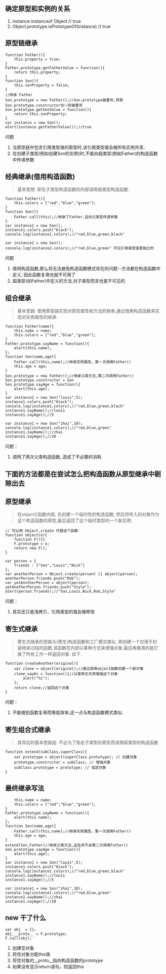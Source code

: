 ## 确定原型和实例的关系
1. instance instanceof Object // true
2. Object.prototype.isPrototypeOf(instance) // true

## 原型链继承
```
function Father(){
	this.property = true;
}
Father.prototype.getFatherValue = function(){
	return this.property;
}
function Son(){
	this.sonProperty = false;
}
//继承 Father
Son.prototype = new Father();//Son.prototype被重写,导致Son.prototype.constructor也一同被重写
Son.prototype.getSonValue = function(){
	return this.sonProperty;
}
var instance = new Son();
alert(instance.getFatherValue());//true
```
问题
1. 当原型链中包含引用类型值的原型时,该引用类型值会被所有实例共享;
2. 在创建子类型(例如创建Son的实例)时,不能向超类型(例如Father)的构造函数中传递参数

## 经典继承(借用构造函数)
> 基本思想: 即在子类型构造函数的内部调用超类型构造函数.
```
function Father(){
	this.colors = ["red","blue","green"];
}
function Son(){
	Father.call(this);//继承了Father,且向父类型传递参数
}
var instance1 = new Son();
instance1.colors.push("black");
console.log(instance1.colors);//"red,blue,green,black"

var instance2 = new Son();
console.log(instance2.colors);//"red,blue,green" 可见引用类型值是独立的
```
问题
1. 借用构造函数,那么将无法避免构造函数模式存在的问题--方法都在构造函数中定义, 因此函数复用也就不可用了
2. 超类型(如Father)中定义的方法,对子类型而言也是不可见的

## 组合继承
> 基本思路: 使用原型链实现对原型属性和方法的继承,通过借用构造函数来实现对实例属性的继承.
```
function Father(name){
	this.name = name;
	this.colors = ["red","blue","green"];
}
Father.prototype.sayName = function(){
	alert(this.name);
};
function Son(name,age){
	Father.call(this,name);//继承实例属性，第一次调用Father()
	this.age = age;
}
Son.prototype = new Father();//继承父类方法,第二次调用Father()
Son.prototype.constructor = Son
Son.prototype.sayAge = function(){
	alert(this.age);
}
var instance1 = new Son("louis",5);
instance1.colors.push("black");
console.log(instance1.colors);//"red,blue,green,black"
instance1.sayName();//louis
instance1.sayAge();//5

var instance1 = new Son("zhai",10);
console.log(instance1.colors);//"red,blue,green"
instance1.sayName();//zhai
instance1.sayAge();//10
```
问题：
1. 调用了两次父类构造函数, 造成了不必要的消耗

## 下面的方法都是在尝试怎么把构造函数从原型继承中剔除出去
## 原型继承
> 在object()函数内部, 先创建一个临时性的构造函数, 然后将传入的对象作为这个构造函数的原型,最后返回了这个临时类型的一个新实例.
```
// 可以用 Object.create 代替这个函数
function object(o){
	function F(){}
	F.prototype = o;
	return new F();
}

var person = {
	friends : ["Van","Louis","Nick"]
};
var anotherPerson = Object.create(person) || object(person);
anotherPerson.friends.push("Rob");
var yetAnotherPerson = object(person);
yetAnotherPerson.friends.push("Style");
alert(person.friends);//"Van,Louis,Nick,Rob,Style"
```
问题：
1. 其实还只是浅拷贝，引用类型的值会被修改

## 寄生式继承
> 寄生式继承的思路与(寄生)构造函数和工厂模式类似, 即创建一个仅用于封装继承过程的函数,该函数在内部以某种方式来增强对象,最后再像真的是它做了所有工作一样返回对象. 如下.
```
function createAnother(original){
	var clone = object(original);//通过调用object函数创建一个新对象
	clone.sayHi = function(){//以某种方式来增强这个对象
		alert("hi");
	};
	return clone;//返回这个对象
}
```
问题：
1. 不能做到函数复用而降低效率;这一点与构造函数模式类似.

## 寄生组合式继承
> 其背后的基本思路是: 不必为了指定子类型的原型而调用超类型的构造函数
```
function extend(subClass,superClass){
	var prototype = object(superClass.prototype); // 创建对象
	prototype.constructor = subClass; // 增强对象
	subClass.prototype = prototype; // 指定对象
}
```

## 最终继承写法
```function Father(name){
	this.name = name;
	this.colors = ["red","blue","green"];
}
Father.prototype.sayName = function(){
	alert(this.name);
};
function Son(name,age){
	Father.call(this,name);//继承实例属性，第一次调用Father()
	this.age = age;
}
extend(Son,Father)//继承父类方法,此处并不会第二次调用Father()
Son.prototype.sayAge = function(){
	alert(this.age);
}
var instance1 = new Son("louis",5);
instance1.colors.push("black");
console.log(instance1.colors);//"red,blue,green,black"
instance1.sayName();//louis
instance1.sayAge();//5

var instance1 = new Son("zhai",10);
console.log(instance1.colors);//"red,blue,green"
instance1.sayName();//zhai
instance1.sayAge();//10
```

## new 干了什么
```
var obj  = {};
obj.__proto__ = F.prototype;
F.call(obj);
```
1. 创建空对象
2. 将空对象分配this值
3. 将空对象的__proto__指向构造函数的prototype
4. 如果没有显示return语句，则返回this







